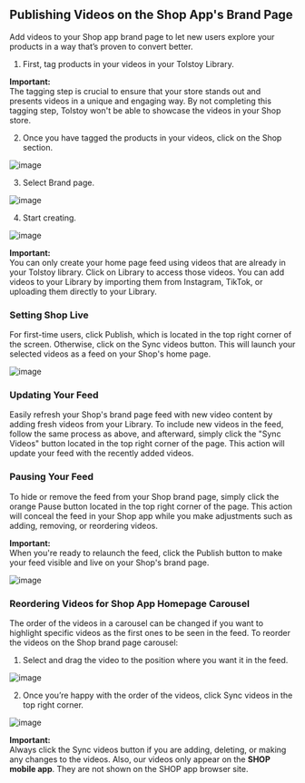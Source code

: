 ## Publishing Videos on the Shop App's Brand Page

Add videos to your Shop app brand page to let new users explore your products in a way that’s proven to convert better.

1. First, tag products in your videos in your Tolstoy Library.

**Important:**  
The tagging step is crucial to ensure that your store stands out and presents videos in a unique and engaging way. By not completing this tagging step, Tolstoy won't be able to showcase the videos in your Shop store.

2. Once you have tagged the products in your videos, click on the Shop section.

![image](https://github.com/user-attachments/assets/ef247e63-66cd-4572-b791-43293af84bab)

3. Select Brand page.

![image](https://github.com/user-attachments/assets/4bb006aa-633e-4757-9bd4-780d8c9c6a81)

4. Start creating.

![image](https://github.com/user-attachments/assets/ae59182e-8ee5-41ed-90ef-2272449bdccb)

**Important:**  
You can only create your home page feed using videos that are already in your Tolstoy library. Click on Library to access those videos. You can add videos to your Library by importing them from Instagram, TikTok, or uploading them directly to your Library.

### Setting Shop Live

For first-time users, click Publish, which is located in the top right corner of the screen. Otherwise, click on the Sync videos button. This will launch your selected videos as a feed on your Shop's home page.

![image](https://github.com/user-attachments/assets/885114d5-8a92-4ec7-8df0-34563937ca47)

### Updating Your Feed

Easily refresh your Shop's brand page feed with new video content by adding fresh videos from your Library. To include new videos in the feed, follow the same process as above, and afterward, simply click the "Sync Videos" button located in the top right corner of the page. This action will update your feed with the recently added videos.

### Pausing Your Feed

To hide or remove the feed from your Shop brand page, simply click the orange Pause button located in the top right corner of the page. This action will conceal the feed in your Shop app while you make adjustments such as adding, removing, or reordering videos.

**Important:**  
When you're ready to relaunch the feed, click the Publish button to make your feed visible and live on your Shop's brand page.

![image](https://github.com/user-attachments/assets/5af2d426-096c-4c88-9970-6a7356fa46c1)

### Reordering Videos for Shop App Homepage Carousel

The order of the videos in a carousel can be changed if you want to highlight specific videos as the first ones to be seen in the feed. To reorder the videos on the Shop brand page carousel:

1. Select and drag the video to the position where you want it in the feed.

![image](https://github.com/user-attachments/assets/1f7d4f5d-680e-497e-9fa8-3af5739ce913)

2. Once you’re happy with the order of the videos, click Sync videos in the top right corner.

![image](https://github.com/user-attachments/assets/7c208fdf-e71d-40fa-b579-c3008b17ba64)

**Important:**  
Always click the Sync videos button if you are adding, deleting, or making any changes to the videos. Also, our videos only appear on the **SHOP mobile app**. They are not shown on the SHOP app browser site.

